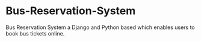 # Bus-Reservation-System
Bus Reservation System a Django and Python based which enables users to book bus tickets online.
